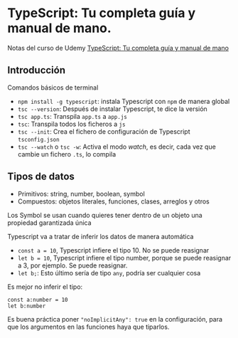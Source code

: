 # TypeScript: Tu completa guía y manual de mano.

Notas del curso de Udemy [TypeScript: Tu completa guía y manual de mano](https://nalanda.udemy.com/course/typescript-guia-completa/learn/lecture/27831606#overview)

## Introducción

Comandos básicos de terminal

- `npm install -g typescript`: instala Typescript con `npm` de manera global
- `tsc --version`: Después de instalar Typescript, te dice la versión
- `tsc app.ts`: Transpila `app.ts` a `app.js`
- `tsc`: Transpila todos los ficheros a `js`
- `tsc --init`: Crea el fichero de configuración de Typescript `tsconfig.json`
- `tsc --watch` o `tsc -w`: Activa el modo _watch_, es decir, cada vez que cambie un fichero `.ts`, lo compila

## Tipos de datos

- Primitivos: string, number, boolean, symbol
- Compuestos: objetos literales, funciones, clases, arreglos y otros

Los Symbol se usan cuando quieres tener dentro de un objeto una propiedad garantizada única

Typescript va a tratar de inferir los datos de manera automática

- `const a = 10`, Typescript infiere el tipo 10. No se puede reasignar
- `let b = 10`, Typescript infiere el tipo number, porque se puede reasignar a 3, por ejemplo. Se puede reasignar.
- `let b;`: Esto último sería de tipo `any`, podría ser cualquier cosa

Es mejor no inferir el tipo:

```
const a:number = 10
let b:number
```

Es buena práctica poner `"noImplicitAny": true` en la configuración, para que los argumentos en las funciones haya que tiparlos.
